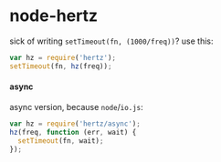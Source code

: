 # node-hertz

sick of writing `setTimeout(fn, (1000/freq))`?
use this:

```js
var hz = require('hertz');
setTimeout(fn, hz(freq));
```
#### async

async version, because `node`/`io.js`:

```js
var hz = require('hertz/async');
hz(freq, function (err, wait) {
  setTimeout(fn, wait);
});
```
